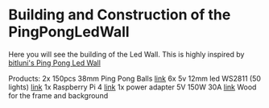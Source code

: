 # Building and Construction of the PingPongLedWall
Here you will see the building of the Led Wall.
This is highly inspired by [bitluni's Ping Pong Led Wall](https://www.youtube.com/watch?v=fz2QAV9z_o8)

Products:
2x 150pcs 38mm Ping Pong Balls [link](https://www.amazon.de/Forfar-150Stk-Bälle-Praxis-Tischtennis/dp/B074X1CNPZ?th=1)
6x 5v 12mm led WS2811 (50 lights) [link](https://www.amazon.de/WS2811-Pixels-digital-Addressable-String/dp/B00MXW054Y)
1x Raspberry Pi 4 [link](https://www.amazon.de/Raspberry-Pi-ARM-Cortex-A72-Bluetooth-Micro-HDMI/dp/B07TC2BK1X)
1x power adapter 5V 150W 30A [link](https://www.amazon.de/HAILI-Universal-Schaltnetzteil-CCTV-Kamera-LED-Streifenlicht/dp/B07Q2VPPL1/r)
Wood for the frame and background